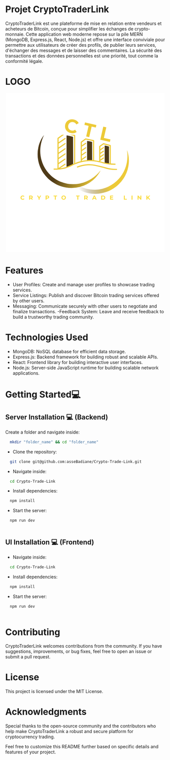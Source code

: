 # Projet CryptoTraderLink

CryptoTraderLink est une plateforme de mise en relation entre vendeurs et acheteurs de Bitcoin, 
conçue pour simplifier les échanges de crypto-monnaie. Cette application web moderne repose sur 
la pile MERN (MongoDB, Express.js, React, Node.js) et offre une interface conviviale pour 
permettre aux utilisateurs de créer des profils, de publier leurs services, d'échanger des messages
et de laisser des commentaires. La sécurité des transactions et des données 
personnelles est une priorité, tout comme la conformité légale.

# LOGO
<p align="center">
<img src="./Crypto-Trade-Link/src/assets/crypto-trade-link.png" width="500" alt="accessibility text">
</p>

# Features
- User Profiles: Create and manage user profiles to showcase trading services.
- Service Listings: Publish and discover Bitcoin trading services offered by other users.
- Messaging: Communicate securely with other users to negotiate and finalize transactions.
-Feedback System: Leave and receive feedback to build a trustworthy trading community.

# Technologies Used
- MongoDB: NoSQL database for efficient data storage.
- Express.js: Backend framework for building robust and scalable APIs.
- React: Frontend library for building interactive user interfaces.
- Node.js: Server-side JavaScript runtime for building scalable network applications.

#  Getting Started💻 
## Server Installation 💻 (Backend)
Create a folder and navigate inside:
```bash
  mkdir "folder_name" && cd "folder_name"
```
- Clone the repository: 

```bash
  git clone git@github.com:asseBadiane/Crypto-Trade-Link.git
```  
- Navigate inside: 

```bash
  cd Crypto-Trade-Link
```
- Install dependencies: 

```bash
  npm install 
```    
- Start the server:

```bash
  npm run dev
  
```

## UI Installation 💻 (Frontend)
- Navigate inside:

```bash
  cd Crypto-Trade-Link
```
- Install dependencies:

```bash
  npm install 
```    
- Start the server: 

```bash
  npm run dev
  
```
# Contributing
CryptoTraderLink welcomes contributions from the community. If you have suggestions, improvements, or bug fixes, feel free to open an issue or submit a pull request.

# License
This project is licensed under the MIT License.

# Acknowledgments
Special thanks to the open-source community and the contributors who help make CryptoTraderLink a robust and secure platform for cryptocurrency trading.

Feel free to customize this README further based on specific details and features of your project.
